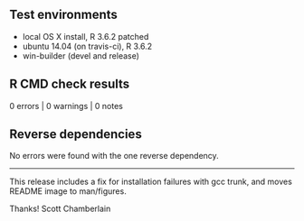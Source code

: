 ## Test environments

* local OS X install, R 3.6.2 patched
* ubuntu 14.04 (on travis-ci), R 3.6.2
* win-builder (devel and release)

## R CMD check results

0 errors | 0 warnings | 0 notes

## Reverse dependencies

No errors were found with the one reverse dependency.

--------

This release includes a fix for installation failures with gcc trunk, and moves README image to man/figures.

Thanks!
Scott Chamberlain
